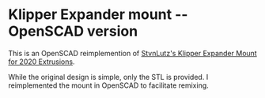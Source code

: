 # Klipper Expander mount -- OpenSCAD version

This is an OpenSCAD reimplemention of [StvnLutz's Klipper Expander Mount for 2020 Extrusions](https://www.printables.com/model/228244-klipper-expander-mount-for-aluminum-extrusions).

While the original design is simple, only the STL is provided. I reimplemented the mount in OpenSCAD to facilitate remixing.

